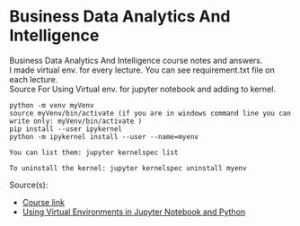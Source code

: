 # Business Data Analytics And Intelligence
Business Data Analytics And Intelligence course notes and answers.<br>
I made virtual env. for every lecture. You can see requirement.txt file on each lecture.<br>
Source For Using Virtual env. for jupyter notebook and adding to kernel.

```
python -m venv myVenv
source myVenv/bin/activate (if you are in windows command line you can write only: myVenv/bin/activate )
pip install --user ipykernel
python -m ipykernel install --user --name=myenv

You can list them: jupyter kernelspec list

To uninstall the kernel: jupyter kernelspec uninstall myenv
```


Source(s):<br>
- [Course link](https://www.udemy.com/course/business-data-analytics-intelligence-with-python/)
- [Using Virtual Environments in Jupyter Notebook and Python](https://janakiev.com/blog/jupyter-virtual-envs/)
